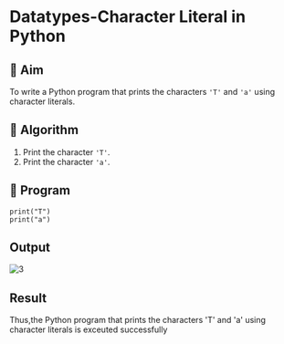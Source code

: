 # Datatypes-Character Literal in Python

## 🎯 Aim
To write a Python program that prints the characters `'T'` and `'a'` using character literals.

## 🧠 Algorithm
1. Print the character `'T'`.
2. Print the character `'a'`.

## 🧾 Program
```
print("T")
print("a")
```

## Output
![3](https://github.com/user-attachments/assets/04775808-ff70-42b6-9a56-facc35ebbd59)



## Result
Thus,the Python program that prints the characters 'T' and 'a' using character literals is exceuted successfully
